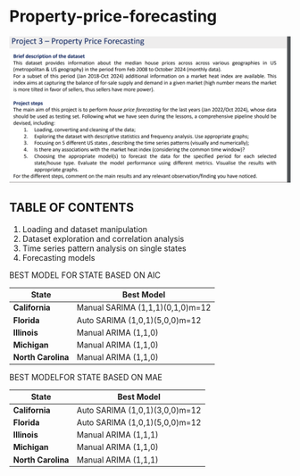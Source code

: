 # Property-price-forecasting

![Descrizione dell'immagine](Property_Price_Forecasting_Outline.png)

## TABLE OF CONTENTS

1. Loading and dataset manipulation
2. Dataset exploration and correlation analysis
3. Time series pattern analysis on single states
4. Forecasting models

BEST MODEL FOR STATE BASED ON AIC

| State          | Best Model |
|---------------|--------------|
| **California** | Manual SARIMA (1,1,1)(0,1,0)m=12|
| **Florida** | Auto SARIMA (1,0,1)(5,0,0)m=12 |
| **Illinois** | Manual ARIMA (1,1,0) |
| **Michigan** | Manual ARIMA (1,1,0) |
| **North Carolina** | Manual ARIMA (1,1,0) |




BEST MODELFOR STATE BASED ON MAE

| State          | Best Model |
|---------------|--------------|
| **California** | Auto SARIMA (1,0,1)(3,0,0)m=12|
| **Florida** | Auto SARIMA (1,0,1)(5,0,0)m=12 |
| **Illinois** | Manual ARIMA (1,1,1) |
| **Michigan** | Manual ARIMA (1,1,0) |
| **North Carolina** | Manual ARIMA (1,1,1) |
